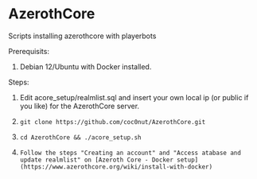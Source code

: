 # AzerothCore
Scripts installing azerothcore with playerbots

Prerequisits: 
  1. Debian 12/Ubuntu with Docker installed.

Steps:
1. Edit acore_setup/realmlist.sql and insert your own local ip (or public if you like) for the AzerothCore server. 

2. `git clone https://github.com/coc0nut/AzerothCore.git`

3. `cd AzerothCore && ./acore_setup.sh`

4. `Follow the steps "Creating an account" and "Access atabase and update realmlist" on [Azeroth Core - Docker setup](https://www.azerothcore.org/wiki/install-with-docker)` 

